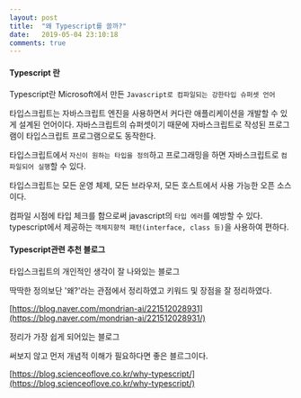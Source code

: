 ```yaml
---
layout: post
title:  "왜 Typescript를 쓸까?"
date:   2019-05-04 23:10:18
comments: true
---
```



<h4>Typescript 란</h4>

Typescript란 Microsoft에서 만든 `Javascript로 컴파일되는 강한타입 슈퍼셋 언어`
 
타입스크립트는 자바스크립트 엔진을 사용하면서 커다란 애플리케이션을 개발할 수 있게 설계된 언어이다. 자바스크립트의 슈퍼셋이기 때문에 자바스크립트로 작성된 프로그램이 타입스크립트 프로그램으로도 동작한다.

타입스크립트에서 `자신이 원하는 타입을 정의`하고 프로그래밍을 하면 자바스크립트로 `컴파일되어 실행`할 수 있다.

타입스크립트는 모든 운영 체제, 모든 브라우저, 모든 호스트에서 사용 가능한 오픈 소스이다.

컴파일 시점에 타입 체크를 함으로써 javascript의 `타입 에러`를 예방할 수 있다.
typescript에서 제공하는 `객체지향적 패턴(interface, class 등)`을 사용하여 편하다.






 
 <h4>Typescript관련 추천 블로그</h4>

 타입스크립트의 개인적인 생각이 잘 나와있는 블로그

 딱딱한 정의보단 '왜?'라는 관점에서 정리하였고 키워드 및 장점을 잘 정리하였다.

 [https://blog.naver.com/mondrian-ai/221512028931](https://blog.naver.com/mondrian-ai/221512028931/)


 정리가 가장 쉽게 되어있는 블로그

 써보지 않고 먼저 개념적 이해가 필요하다면 좋은 블르그이다.

 [https://blog.scienceoflove.co.kr/why-typescript/](https://blog.scienceoflove.co.kr/why-typescript/)

